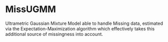 # MissUGMM
Ultrametric Gaussian Mixture Model able to handle Missing data, estimated via the Expectation-Maximization algorithm which effectively takes this additional source of missingness into account.
